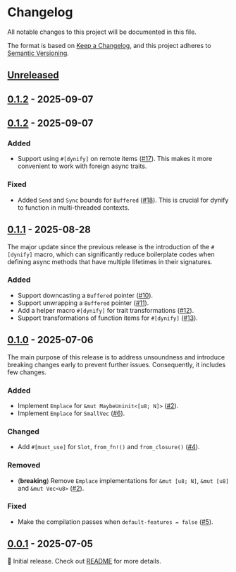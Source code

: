 # Changelog

All notable changes to this project will be documented in this file.

The format is based on [Keep a Changelog](https://keepachangelog.com/en/1.1.0/),
and this project adheres to
[Semantic Versioning](https://semver.org/spec/v2.0.0.html).

<!--
Here's a template for each release section. This file should only include updates
that are noticeable to end users between two releases. For developers, this project
follows <https://www.conventionalcommits.org/en/v1.0.0/> to track changes.

## [1.0.0] - YYYY-MM-DD

### Added

- (**breaking**) Always place breaking changes at the top of each subsection.
- Append other changes in chronological order under the appropriate subsection.
- Additionally, you may use `{{variable name}}` as a placeholder for the value
  of a named variable, which includes:
  - `PRNUM`: the number of the pull request
  - `DATE`: the date in `YYYY-MM-DD` format whenever the pull request is updated

### Changed

### Deprecated

### Removed

### Fixed

### Security

[1.0.0]: https://github.com/user/repo/compare/v0.0.0..v1.0.0
-->

## [Unreleased]

## [0.1.2] - 2025-09-07

## [0.1.2] - 2025-09-07

### Added

- Support using `#[dynify]` on remote items ([#17]). This makes it more
  convenient to work with foreign async traits.

### Fixed

- Added `Send` and `Sync` bounds for `Buffered` ([#18]). This is crucial for
  dynify to function in multi-threaded contexts.

[#17]: https://github.com/loichyan/dynify/pull/17
[#18]: https://github.com/loichyan/dynify/pull/18

## [0.1.1] - 2025-08-28

The major update since the previous release is the introduction of the
`#[dynify]` macro, which can significantly reduce boilerplate codes when
defining async methods that have multiple lifetimes in their signatures.

### Added

- Support downcasting a `Buffered` pointer ([#10]).
- Support unwrapping a `Buffered` pointer ([#11]).
- Add a helper macro `#[dynify]` for trait transformations ([#12]).
- Support transformations of function items for `#[dynify]` ([#13]).

[#10]: https://github.com/loichyan/dynify/pull/10
[#11]: https://github.com/loichyan/dynify/pull/11
[#12]: https://github.com/loichyan/dynify/pull/12
[#13]: https://github.com/loichyan/dynify/pull/13

## [0.1.0] - 2025-07-06

The main purpose of this release is to address unsoundness and introduce
breaking changes early to prevent further issues. Consequently, it includes few
changes.

### Added

- Implement `Emplace` for `&mut MaybeUninit<[u8; N]>` ([#2]).
- Implement `Emplace` for `SmallVec` ([#6]).

### Changed

- Add `#[must_use]` for `Slot`, `from_fn!()` and `from_closure()` ([#4]).

### Removed

- (**breaking**) Remove `Emplace` implementations for `&mut [u8; N]`,
  `&mut [u8]` and `&mut Vec<u8>` ([#2]).

### Fixed

- Make the compilation passes when `default-features = false` ([#5]).

[#2]: https://github.com/loichyan/dynify/pull/2
[#4]: https://github.com/loichyan/dynify/pull/4
[#5]: https://github.com/loichyan/dynify/pull/5
[#6]: https://github.com/loichyan/dynify/pull/6

## [0.0.1] - 2025-07-05

🎉 Initial release. Check out
[README](https://github.com/loichyan/dynify/blob/v0.0.1/README.md) for more
details.

[0.0.1]: https://github.com/loichyan/dynify/tree/v0.0.1
[0.1.0]: https://github.com/loichyan/dynify/compare/v0.0.1..v0.1.0
[0.1.1]: https://github.com/loichyan/dynify/compare/v0.1.0..v0.1.1
[0.1.2]: https://github.com/loichyan/dynify/compare/v0.1.1..v0.1.2
[Unreleased]: https://github.com/loichyan/dynify/compare/v0.1.2..HEAD

